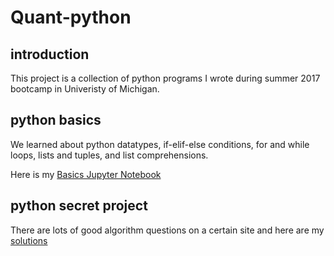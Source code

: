 # Quant-python

## introduction
This project is a collection of python programs I wrote during summer 2017 bootcamp in Univeristy of Michigan.

## python basics
We learned about python datatypes, if-elif-else conditions, for and while loops, lists and tuples, and list comprehensions.

Here is my [Basics Jupyter Notebook](https://github.com/huicaikrz/Quant-python/blob/master/python-basics-notebook.ipynb)

## python secret project
There are lots of good algorithm questions on a certain site and here are my [solutions](https://github.com/huicaikrz/Quant-python/blob/master/python-secret-notebook.ipynb)

